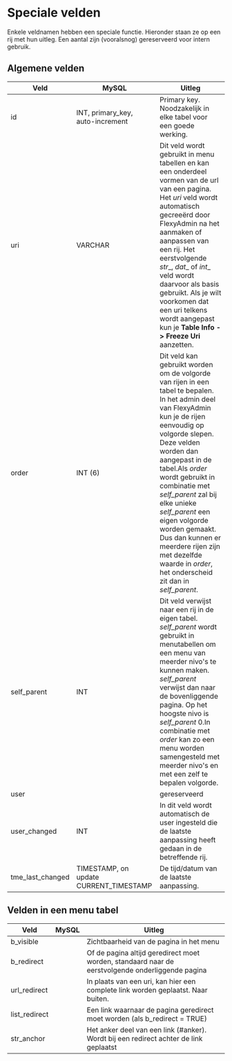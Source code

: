 # Speciale velden

Enkele veldnamen hebben een speciale functie. Hieronder staan ze op een rij met hun uitleg. Een aantal zijn (vooralsnog) gereserveerd voor intern gebruik.

Algemene velden
---------------

**Veld**     |**MySQL**                        |**Uitleg**
-------------|-------------------------------- |----------
id           |INT, primary_key, auto-increment |Primary key. Noodzakelijk in elke tabel voor een goede werking.
uri          |VARCHAR                          |Dit veld wordt gebruikt in menu tabellen en kan een onderdeel vormen van de url van een pagina. Het _uri_ veld wordt automatisch gecreeërd door FlexyAdmin na het aanmaken of aanpassen van een rij. Het eerstvolgende _str__, _dat__ of _int__ veld wordt daarvoor als basis gebruikt. Als je wilt voorkomen dat een uri telkens wordt aangepast kun je **Table Info -> Freeze Uri** aanzetten.
order        |INT (6)                          |Dit veld kan gebruikt worden om de volgorde van rijen in een tabel te bepalen. In het admin deel van FlexyAdmin kun je de rijen eenvoudig op volgorde slepen. Deze velden worden dan aangepast in de tabel.Als _order_ wordt gebruikt in combinatie met _self_parent_ zal bij elke unieke _self_parent_ een eigen volgorde worden gemaakt. Dus dan kunnen er meerdere rijen zijn met dezelfde waarde in _order_, het onderscheid zit dan in _self_parent_.
self_parent  |INT                              |Dit veld verwijst naar een rij in de eigen tabel. _self_parent_ wordt gebruikt in menutabellen om een menu van meerder nivo's te kunnen maken. _self_parent_ verwijst dan naar de bovenliggende pagina. Op het hoogste nivo is _self_parent_ 0.In combinatie met _order_ kan zo een menu worden samengesteld met meerder nivo's en met een zelf te bepalen volgorde.
user         |                                 |gereserveerd
user_changed |INT                              |In dit veld wordt automatisch de user ingesteld die de laatste aanpassing heeft gedaan in de betreffende rij.
tme_last_changed|TIMESTAMP, on update CURRENT_TIMESTAMP|De tijd/datum van de laatste aanpassing.


Velden in een menu tabel
------------------------

**Veld**     |**MySQL**                        |**Uitleg**
-------------|-------------------------------- |----------
b_visible    |                                 | Zichtbaarheid van de pagina in het menu
b_redirect   |                                 | Of de pagina altijd geredirect moet worden, standaard naar de eerstvolgende onderliggende pagina
url_redirect |																 | In plaats van een uri, kan hier een complete link worden geplaatst. Naar buiten.
list_redirect|                                 | Een link waarnaar de pagina geredirect moet worden (als b_redirect = TRUE)
str_anchor   |                                 | Het anker deel van een link (#anker). Wordt bij een redirect achter de link geplaatst
